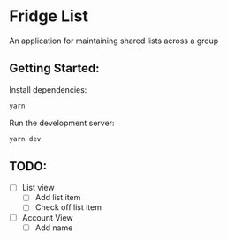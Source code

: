 # Fridge List

An application for maintaining shared lists across a group

## Getting Started:

Install dependencies:

```sh
yarn
```

Run the development server:

```sh
yarn dev
```

## TODO:

- [ ] List view
  - [ ] Add list item
  - [ ] Check off list item
- [ ] Account View
  - [ ] Add name
